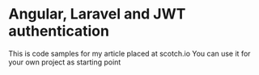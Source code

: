 # Angular, Laravel and JWT authentication
This is code samples for my article placed at scotch.io
You can use it for your own project as starting point

